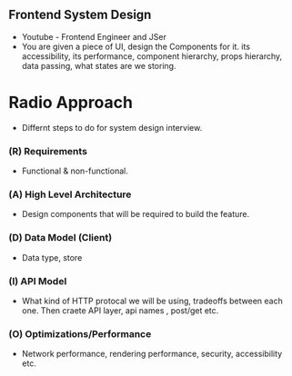 ## Frontend System Design

- Youtube - Frontend Engineer and JSer
- You are given a piece of UI, design the Components for it. its accessibility, its performance, component hierarchy, props hierarchy, data passing, what states are we storing.

# Radio Approach

- Differnt steps to do for system design interview.

### (R) Requirements

- Functional & non-functional.

### (A) High Level Architecture

- Design components that will be required to build the feature.

### (D) Data Model (Client)

- Data type, store

### (I) API Model

- What kind of HTTP protocal we will be using, tradeoffs between each one. Then craete API layer, api names , post/get etc.

### (O) Optimizations/Performance

- Network performance, rendering performance, security, accessibility etc.
